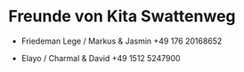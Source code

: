 # Freunde von Kita Swattenweg

- Friedeman Lege / Markus & Jasmin  +49 176 20168652

- Elayo / Charmal & David +49 1512 5247900
